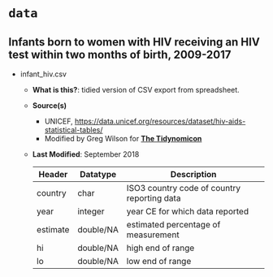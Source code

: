 # `data`

## Infants born to women with HIV receiving an HIV test within two months of birth, 2009-2017

- infant_hiv.csv
  - **What is this?**: tidied version of CSV export from spreadsheet.
  - **Source(s)**
      - UNICEF, <https://data.unicef.org/resources/dataset/hiv-aids-statistical-tables/>
      - Modified by Greg Wilson for [**The Tidynomicon**](https://github.com/tidynomicon/tidynomicon/blob/master/results/README.md)
  - **Last Modified**: September 2018
    
    | Header | Datatype | Description |
    |---|---|---|
    | country | char | ISO3 country code of country reporting data |
    | year | integer | year CE for which data reported |
    | estimate | double/NA | estimated percentage of measurement |
    | hi | double/NA | high end of range |
    | lo | double/NA | low end of range |
